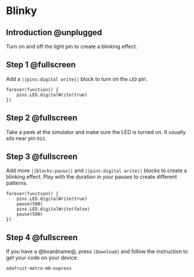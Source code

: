 # Blinky

## Introduction @unplugged

Turn on and off the light pin to create a blinking effect.

## Step 1 @fullscreen

Add a ``||pins:digital write||`` block to turn on the ``LED`` pin.

```blocks
forever(function() {
    pins.LED.digitalWrite(true)
})
```

## Step 2 @fullscreen

Take a peek at the simulator and make sure the LED is turned on. It usually sits near pin ``D13``.

## Step 3 @fullscreen

Add more ``||blocks:pause||`` and ``||pins:digital write||`` blocks to create a blinking effect.
Play with the duration in your pauses to create different patterns.

```blocks
forever(function() {
    pins.LED.digitalWrite(true)
    pause(500)
    pins.LED.digitalWrite(false)
    pause(500)    
})
```

## Step 4 @fullscreen

If you have a @boardname@, press ``|Download|`` and follow the instruction to get your code on your device.

```package
adafruit-metro-m0-express
```